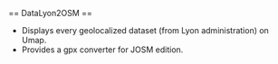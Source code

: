 == DataLyon2OSM ==
* Displays every geolocalized dataset (from Lyon administration) on Umap.
* Provides a gpx converter for JOSM edition.

